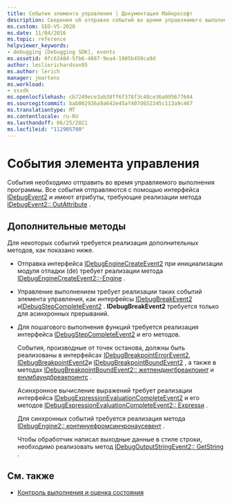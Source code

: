 ```yaml
---
title: События элемента управления | Документация Майкрософт
description: Сведения об отправке событий во время управляемого выполнения программы с помощью интерфейса IDebugEvent2.
ms.custom: SEO-VS-2020
ms.date: 11/04/2016
ms.topic: reference
helpviewer_keywords:
- debugging [Debugging SDK], events
ms.assetid: 0fc63484-5fb6-4887-9ea4-1905b459ca9d
author: leslierichardson95
ms.author: lerich
manager: jmartens
ms.workload:
- vssdk
ms.openlocfilehash: cb7249ece3ab38ff6f378f3c48ce36a995677604
ms.sourcegitcommit: bab002936a9a642e45af407d652345c113a9c467
ms.translationtype: MT
ms.contentlocale: ru-RU
ms.lasthandoff: 06/25/2021
ms.locfileid: "112905700"
---
```

# <a name="control-events"></a>События элемента управления
События необходимо отправить во время управляемого выполнения программы. Все события отправляются с помощью интерфейса [IDebugEvent2](../../extensibility/debugger/reference/idebugevent2.md) и имеют атрибуты, требующие реализации метода [IDebugEvent2:: OutAttribute](../../extensibility/debugger/reference/idebugevent2-getattributes.md) .

## <a name="additional-methods"></a>Дополнительные методы
 Для некоторых событий требуется реализация дополнительных методов, как показано ниже.

- Отправка интерфейса [IDebugEngineCreateEvent2](../../extensibility/debugger/reference/idebugenginecreateevent2.md) при инициализации модуля отладки (de) требует реализации метода [IDebugEngineCreateEvent2::-Engine](../../extensibility/debugger/reference/idebugenginecreateevent2-getengine.md) .

- Управление выполнением требует реализации таких событий элемента управления, как интерфейсы [IDebugBreakEvent2](../../extensibility/debugger/reference/idebugbreakevent2.md) и[IDebugStepCompleteEvent2](../../extensibility/debugger/reference/idebugstepcompleteevent2.md) . **IDebugBreakEvent2** требуется только для асинхронных прерываний.

- Для пошагового выполнения функций требуется реализация интерфейса [IDebugStepCompleteEvent2](../../extensibility/debugger/reference/idebugstepcompleteevent2.md) и его методов.

  События, производные от точек останова, должны быть реализованы в интерфейсах [IDebugBreakpointErrorEvent2](../../extensibility/debugger/reference/idebugbreakpointerrorevent2.md), [IDebugBreakpointEvent2](../../extensibility/debugger/reference/idebugbreakpointevent2.md)и [IDebugBreakpointBoundEvent2](../../extensibility/debugger/reference/idebugbreakpointboundevent2.md) , а также в методах [IDebugBreakpointBoundEvent2:: жетпендингбреакпоинт](../../extensibility/debugger/reference/idebugbreakpointboundevent2-getpendingbreakpoint.md) и [енумбаундбреакпоинтс](../../extensibility/debugger/reference/idebugbreakpointboundevent2-enumboundbreakpoints.md) .

  Асинхронное вычисление выражений требует реализации интерфейса [IDebugExpressionEvaluationCompleteEvent2](../../extensibility/debugger/reference/idebugexpressionevaluationcompleteevent2.md) и его методов [IDebugExpressionEvaluationCompleteEvent2:: Express](../../extensibility/debugger/reference/idebugexpressionevaluationcompleteevent2-getexpression.md)[и](../../extensibility/debugger/reference/idebugexpressionevaluationcompleteevent2-getresult.md) .

  Для синхронных событий требуется реализация метода [IDebugEngine2:: континуефромсинчронаусевент](../../extensibility/debugger/reference/idebugengine2-continuefromsynchronousevent.md) .

  Чтобы обработчик написал выходные данные в стиле строки, необходимо реализовать метод [IDebugOutputStringEvent2:: GetString](../../extensibility/debugger/reference/idebugoutputstringevent2-getstring.md) .

## <a name="see-also"></a>См. также
- [Контроль выполнения и оценка состояния](../../extensibility/debugger/execution-control-and-state-evaluation.md)
